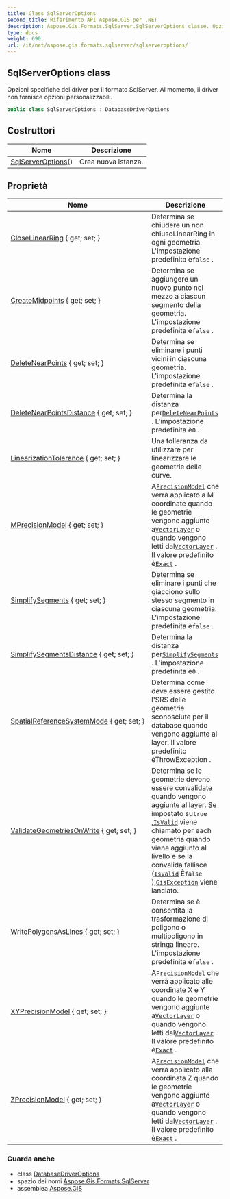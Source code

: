 ```yaml
---
title: Class SqlServerOptions
second_title: Riferimento API Aspose.GIS per .NET
description: Aspose.Gis.Formats.SqlServer.SqlServerOptions classe. Opzioni specifiche del driver per il formato SqlServer. Al momento il driver non fornisce opzioni personalizzabili.
type: docs
weight: 690
url: /it/net/aspose.gis.formats.sqlserver/sqlserveroptions/
---
```

## SqlServerOptions class

Opzioni specifiche del driver per il formato SqlServer. Al momento, il driver non fornisce opzioni personalizzabili.

```csharp
public class SqlServerOptions : DatabaseDriverOptions
```

## Costruttori

| Nome | Descrizione |
| --- | --- |
| [SqlServerOptions](sqlserveroptions/)() | Crea nuova istanza. |

## Proprietà

| Nome | Descrizione |
| --- | --- |
| [CloseLinearRing](../../aspose.gis/driveroptions/closelinearring/) { get; set; } | Determina se chiudere un non chiusoLinearRing in ogni geometria. L'impostazione predefinita è`false` . |
| [CreateMidpoints](../../aspose.gis/driveroptions/createmidpoints/) { get; set; } | Determina se aggiungere un nuovo punto nel mezzo a ciascun segmento della geometria. L'impostazione predefinita è`false` . |
| [DeleteNearPoints](../../aspose.gis/driveroptions/deletenearpoints/) { get; set; } | Determina se eliminare i punti vicini in ciascuna geometria. L'impostazione predefinita è`false` . |
| [DeleteNearPointsDistance](../../aspose.gis/driveroptions/deletenearpointsdistance/) { get; set; } | Determina la distanza per[`DeleteNearPoints`](../../aspose.gis/driveroptions/deletenearpoints/) . L'impostazione predefinita è`0` . |
| [LinearizationTolerance](../../aspose.gis/driveroptions/linearizationtolerance/) { get; set; } | Una tolleranza da utilizzare per linearizzare le geometrie delle curve. |
| [MPrecisionModel](../../aspose.gis/driveroptions/mprecisionmodel/) { get; set; } | A[`PrecisionModel`](../../aspose.gis/precisionmodel/) che verrà applicato a M coordinate quando le geometrie vengono aggiunte a[`VectorLayer`](../../aspose.gis/vectorlayer/) o quando vengono letti dal[`VectorLayer`](../../aspose.gis/vectorlayer/) . Il valore predefinito è[`Exact`](../../aspose.gis/precisionmodel/exact/) . |
| [SimplifySegments](../../aspose.gis/driveroptions/simplifysegments/) { get; set; } | Determina se eliminare i punti che giacciono sullo stesso segmento in ciascuna geometria. L'impostazione predefinita è`false` . |
| [SimplifySegmentsDistance](../../aspose.gis/driveroptions/simplifysegmentsdistance/) { get; set; } | Determina la distanza per[`SimplifySegments`](../../aspose.gis/driveroptions/simplifysegments/) . L'impostazione predefinita è`0` . |
| [SpatialReferenceSystemMode](../../aspose.gis/databasedriveroptions/spatialreferencesystemmode/) { get; set; } | Determina come deve essere gestito l'SRS delle geometrie sconosciute per il database quando vengono aggiunte al layer. Il valore predefinito èThrowException . |
| [ValidateGeometriesOnWrite](../../aspose.gis/driveroptions/validategeometriesonwrite/) { get; set; } | Determina se le geometrie devono essere convalidate quando vengono aggiunte al layer. Se impostato su`true` ,[`IsValid`](../../aspose.gis.geometries/geometry/isvalid/) viene chiamato per each geometria quando viene aggiunto al livello e se la convalida fallisce ([`IsValid`](../../aspose.gis.geometries/geometry/isvalid/) È`false` ),[`GisException`](../../aspose.gis/gisexception/) viene lanciato. |
| [WritePolygonsAsLines](../../aspose.gis/driveroptions/writepolygonsaslines/) { get; set; } | Determina se è consentita la trasformazione di poligono o multipoligono in stringa lineare. L'impostazione predefinita è`false` . |
| [XYPrecisionModel](../../aspose.gis/driveroptions/xyprecisionmodel/) { get; set; } | A[`PrecisionModel`](../../aspose.gis/precisionmodel/) che verrà applicato alle coordinate X e Y quando le geometrie vengono aggiunte a[`VectorLayer`](../../aspose.gis/vectorlayer/) o quando vengono letti dal[`VectorLayer`](../../aspose.gis/vectorlayer/) . Il valore predefinito è[`Exact`](../../aspose.gis/precisionmodel/exact/) . |
| [ZPrecisionModel](../../aspose.gis/driveroptions/zprecisionmodel/) { get; set; } | A[`PrecisionModel`](../../aspose.gis/precisionmodel/) che verrà applicato alla coordinata Z quando le geometrie vengono aggiunte a[`VectorLayer`](../../aspose.gis/vectorlayer/) o quando vengono letti dal[`VectorLayer`](../../aspose.gis/vectorlayer/) . Il valore predefinito è[`Exact`](../../aspose.gis/precisionmodel/exact/) . |

### Guarda anche

* class [DatabaseDriverOptions](../../aspose.gis/databasedriveroptions/)
* spazio dei nomi [Aspose.Gis.Formats.SqlServer](../../aspose.gis.formats.sqlserver/)
* assemblea [Aspose.GIS](../../)


